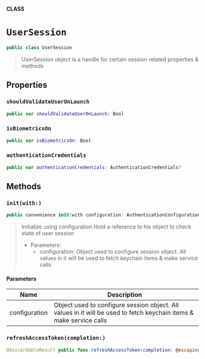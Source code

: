 **CLASS**

# `UserSession`

```swift
public class UserSession
```

> UserSession object is a handle for certain session related properties & methods

## Properties
### `shouldValidateUserOnLaunch`

```swift
public var shouldValidateUserOnLaunch: Bool
```

### `isBiometricsOn`

```swift
public var isBiometricsOn: Bool
```

### `authenticationCredentials`

```swift
public var authenticationCredentials: AuthenticationCredentials?
```

## Methods
### `init(with:)`

```swift
public convenience init(with configuration: AuthenticationConfiguration)
```

> Initialize using configuration
> Hold a reference to his object to check state of user session
> - Parameters:
>     - configuration: Object used to configure session object. All values in it will be used to fetch keychain items & make service calls

#### Parameters

| Name | Description |
| ---- | ----------- |
| configuration | Object used to configure session object. All values in it will be used to fetch keychain items & make service calls |

### `refreshAccessToken(completion:)`

```swift
@discardableResult public func refreshAccessToken(completion: @escaping (AuthResult<AuthenticationCredentials>) -> Void) -> BCGAPICore.Operation?
```

